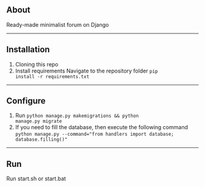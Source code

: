 About
---
Ready-made minimalist forum on Django

___
Installation
---
1. Cloning this repo
2. Install requirements Navigate to the repository folder <code>pip install -r requirements.txt</code>

___
Configure
---
1. Run <code>python manage.py makemigrations && python manage.py migrate</code>
2. If you need to fill the database, then execute the following command <code>python manage.py --command="from handlers import database; database.filling()"</code>


___
Run
---
Run start.sh or start.bat